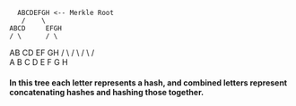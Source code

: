      ABCDEFGH <-- Merkle Root
       /    \
    ABCD     EFGH
    / \      / \
   AB  CD   EF  GH
  / \  / \  / \ / \
  A B  C D  E F G H

#### In this tree each letter represents a hash, and combined letters represent concatenating hashes and hashing those together.
